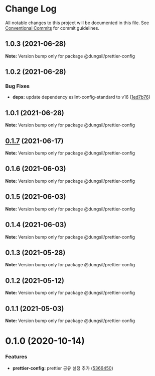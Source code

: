 # Change Log

All notable changes to this project will be documented in this file.
See [Conventional Commits](https://conventionalcommits.org) for commit guidelines.

## 1.0.3 (2021-06-28)

**Note:** Version bump only for package @dungsil/prettier-config





## 1.0.2 (2021-06-28)


### Bug Fixes

* **deps:** update dependency eslint-config-standard to v16 ([1ed7b76](https://github.com/dungsil/my-config/commit/1ed7b76b45b57fd36762463a19746de26a2b30a1))





## 1.0.1 (2021-06-28)

**Note:** Version bump only for package @dungsil/prettier-config





## [0.1.7](https://github.com/dungsil/my-config/compare/@dungsil/prettier-config@0.1.6...@dungsil/prettier-config@0.1.7) (2021-06-17)

**Note:** Version bump only for package @dungsil/prettier-config






## 0.1.6 (2021-06-03)

**Note:** Version bump only for package @dungsil/prettier-config





## 0.1.5 (2021-06-03)

**Note:** Version bump only for package @dungsil/prettier-config





## 0.1.4 (2021-06-03)

**Note:** Version bump only for package @dungsil/prettier-config





## 0.1.3 (2021-05-28)

**Note:** Version bump only for package @dungsil/prettier-config





## 0.1.2 (2021-05-12)

**Note:** Version bump only for package @dungsil/prettier-config





## 0.1.1 (2021-05-03)

**Note:** Version bump only for package @dungsil/prettier-config





# 0.1.0 (2020-10-14)


### Features

* **prettier-config:** prettier 공유 설정 추가 ([5366450](https://github.com/dungsil/my-config/commit/536645096ac617f72193eca8dd4d2a9fc181303a))
